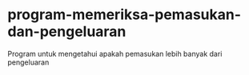 # program-memeriksa-pemasukan-dan-pengeluaran
Program untuk mengetahui apakah pemasukan lebih banyak dari pengeluaran
